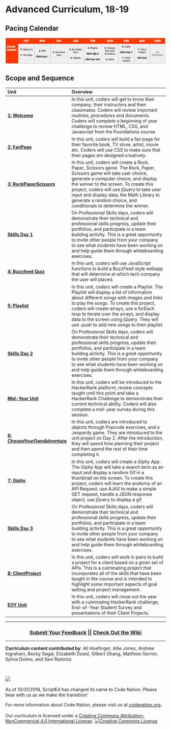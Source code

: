 # Advanced Curriculum, 18-19

## Pacing Calendar
![Imgur](AdvancedPacingCalendar-1819.png)

## Scope and Sequence

| Unit | Overview|
|:-------|:------|
| [**1: Welcome**](units/unit1) |  In this unit, coders will get to know their company, their instructors and their classmates.    Coders will review important routines, procedures and documents. Coders will complete a beginning of year challenge to review HTML, CSS, and Javascript from the Foundations course.|
| [**2: FanPage**](units/unit2) |  In this unit, coders will build a fan page for their favorite book, TV show, artist, movie etc. Coders will use CSS to make sure that their pages are designed creatively.|
| [**3: RockPaperScissors**](units/unit3) |In this unit, coders will create a Rock, Paper, Scissors game. The Rock, Paper, Scissors game will take user choice, generate a computer choice, and display the winner to the screen. To create this project, coders will use jQuery to take user input and display data, the Math Library to generate a random choice, and conditionals to determine the winner.|
| [**Skills Day 1**](units/skillsdays/skillsday1) |  On Professional Skills days, coders will demonstrate their technical and professional skills progress, update their portfolios, and participate in a team building activity.  This is a great opportunity to invite other people from your company to see what students have been working on and help guide them through whiteboarding exercises.|
| [**4: Buzzfeed Quiz**](units/unit4) | In this unit, coders will use JavaScript functions to build a BuzzFeed style webapp that will determine at which tech company the user will placed. |
| [**5: Playlist**](units/unit5) |  In this unit, coders will create a Playlist. The Playlist will display a list of information about different songs with images and links to play the songs. To create this project, coders will create arrays, use a forEach loop to iterate over the arrays, and display data to the screen using jQuery. They will use .push to add new songs to their playlist.|
| [**Skills Day 2**](units/skillsdays/skillsday2) | On Professional Skills days, coders will demonstrate their technical and professional skills progress, update their portfolios, and participate in a team building activity.  This is a great opportunity to invite other people from your company to see what students have been working on and help guide them through whiteboarding exercises.|
| [**Mid-Year Unit**](units/midyear) | In this unit, coders will be introduced to the HackerRank platform, review concepts taught until this point and take a HackerRank Challenge to demonstrate their current technical ability. Coders will also complete a mid-year survey during this session.|
| [**6: ChooseYourOwnAdventure**](units/unit6) |  In this unit, coders are introduced to objects through Popcode exercises, and a Jeopardy game. They are introduced to the unit project on Day 2. After the introduction, they will spend time planning their project and then spend the rest of their time completing it. |
| [**7: Giphy**](units/unit7) |  In this unit, coders will create a Giphy App. The Giphy App will take a search term as an input and display a random Gif in a thumbnail on the screen. To create this project, coders will learn the anatomy of an API Request, use AJAX to make a simple GET request, handle a JSON response object, use jQuery to display a gif. |
| [**Skills Day 3**](units/skillsdays/skillsday3) | On Professional Skills days, coders will demonstrate their technical and professional skills progress, update their portfolios, and participate in a team building activity.  This is a great opportunity to invite other people from your company to see what students have been working on and help guide them through whiteboarding exercises.|
| [**8: ClientProject**](units/unit8)|  In this unit, coders will work in pairs to build a project for a client based on a given set of APIs. This is a culminating project that incorporates all of the skills that have been taught in the course and is intended to highlight some important aspects of goal setting and project management. |
| [**EOY Unit**](units/eoy) |  In this unit, coders will close out the year with a culminating HackerRank challenge, End-of-Year Student Survey and presentations of their Client Projects.|
----

<h3 align="center"><a href="https://docs.google.com/forms/d/e/1FAIpQLSeLpI-m6UKvIxk97F8R1iidFRaYXJ3dfcUuIjx2Pz0WMfO1SA/viewform">Submit Your Feedback</a> || <a href="https://github.com/ScriptEdcurriculum/curriculum18-19/wiki">Check Out the Wiki</a> </h3>

----

**Curriculum content contributed by**: Ali Hoefinger, Allie Jones, Andrew Ingraham, Becky Segal, Elizabeth Dowd, Gilbert Ghang, Matthew Gerrior, Sylvia Dolmo, and Xavi Ramirez. 

<br>
<p> <img src="https://i.imgur.com/lYodTLP.png?1" ></p>
As of 10/31/2018, ScriptEd has changed its name to Code Nation.  Please bear with us as we make the transition!
  
For more information about Code Nation, please visit us at <a href="https://www.codenation.org">codenation.org</a>.
<br>
<br>
Our curriculum is licensed under a <a rel="license" href="http://creativecommons.org/licenses/by-nc/4.0/">Creative Commons Attribution-NonCommercial 4.0 International License</a>. 
<a rel="license" href="http://creativecommons.org/licenses/by-nc/4.0/"><img alt="Creative Commons License" style="border-width:0" src="https://i.creativecommons.org/l/by-nc/4.0/88x31.png" /></a>
